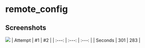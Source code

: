 # remote_config


## Screenshots

![](https://github.com/TechMasterPro/Theme-Changer/blob/main/Screenshot_1712731809.png)
| Attempt | #1    | #2    |
| :---:   | :---: | :---: |
| Seconds | 301   | 283   |
